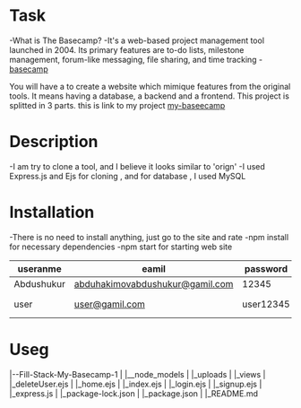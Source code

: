 # Task 
-What is The Basecamp?
-It's a web-based project management tool launched in 2004. Its primary features are to-do lists, milestone management, forum-like messaging, file sharing, and time tracking - [basecamp](https://basecamp.com/)

You will have a to create a website which mimique features from the original tools. It means having a database, a backend and a frontend. This project is splitted in 3 parts.
this is link to my project  [my-baseecamp](https://my-basecamp-py2f.onrender.com)

# Description 
-I am try to clone a tool, and I believe it looks similar to 'orign'
-I used Express.js and Ejs for cloning , and for database , I used MySQL

# Installation
-There is no need to install anything, just go to the site and rate
-npm install for necessary dependencies
-npm start for starting web site

| useranme | eamil                         |  password | role      |
|----------|-------------------------------|-----------|-----------|
|Abdushukur|abduhakimovabdushukur@gamil.com|   12345   | admin     |
|  user    | user@gamil.com                | user12345 | non admin |

# Useg 
|--Fill-Stack-My-Basecamp-1
| |__node_models
| |_uploads
| |_views
|   |_deleteUser.ejs
|   |_home.ejs
|   |_index.ejs
|   |_login.ejs
|   |_signup.ejs
| |_express.js
| |_package-lock.json
| |_package.json
| |_README.md